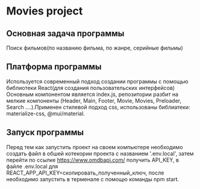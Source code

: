 # Movies project

## Основная задача программы

Поиск фильмов(по названию фильма, по жанре, серийные фильмы)

## Платформа программы

Используется современный подход создании программы с помощью библиотеки React(для создания пользовательских
интерфейсов)
Основным компонентом является index.js, репозитории разбит на мелкие компоненты 
(Header, Main, Footer, Movie, Movies, Preloader, Search ....).Применен стилевой подход css, использованы библиатеки:
materialize-css, @mui/material.

## Запуск программы

Перед тем как запустить проект на своем компьютере необходимо создать файл в обшей котекории проекта с названием 
'.env.local', затем перейти по ссылке https://www.omdbapi.com/ получить API_KEY, в файле .env.local для
REACT_APP_API_KEY=скопировать_полученный_ключ, после необходимо запустить в терменале с помощю команды npm start.